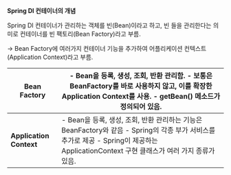 **Spring DI 컨테이너의 개념**

Spring DI 컨테이너가 관리하는 객체를 빈(Bean)이라고 하고, 빈 들을 관리한다는 의미로 컨테이너를 빈 팩토리(Bean Factory)라고 부름.

-> Bean Factory에 여러가지 컨테이너 기능을 추가하여 어플리케이션 컨텍스트(Application Context)라고 부름.

| **Bean Factory**        | - Bean을 등록, 생성, 조회, 반환 관리함. - 보통은 BeanFactory를 바로 사용하지 않고, 이를 확장한 Application Context를 사용. - getBean() 메소드가 정의되어 있음. |
| ----------------------- | ------------------------------------------------------------ |
| **Application Context** | - Bean을 등록, 생성, 조회, 반환 관리하는 기능은 BeanFactory와 같음 - Spring의 각종 부가 서비스를 추가로 제공 - Spring이 제공하는 ApplicationContext 구현 클래스가 여러 가지 종류가 있음. |